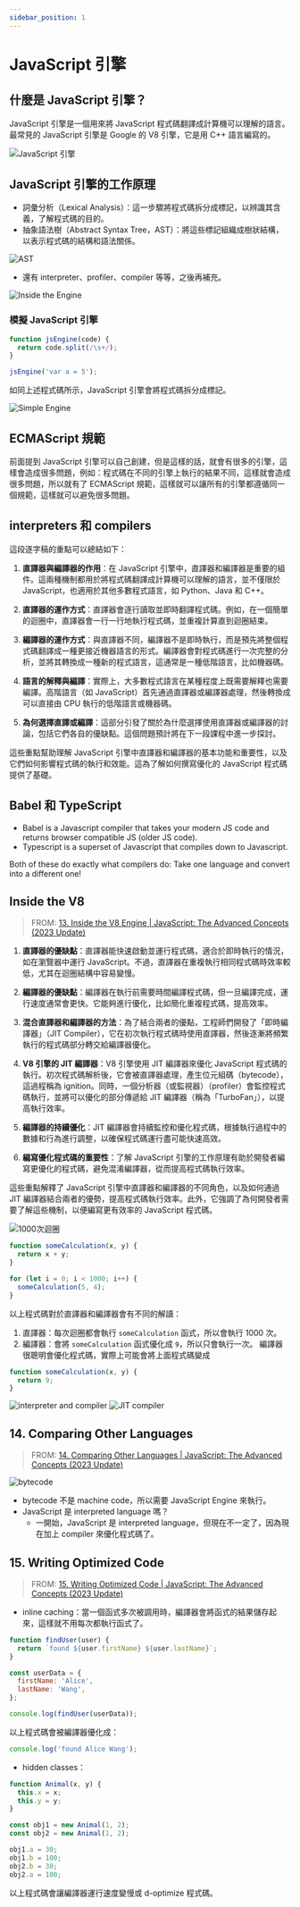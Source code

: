 ```yaml
---
sidebar_position: 1
---
```


# JavaScript 引擎

## 什麼是 JavaScript 引擎？

JavaScript 引擎是一個用來將 JavaScript 程式碼翻譯成計算機可以理解的語言。最常見的 JavaScript 引擎是 Google 的 V8 引擎，它是用 C++ 語言編寫的。

![JavaScript 引擎](VS--CourseJavaScriptTheAdvancedConcepts2023UpdateUdemy-2’47”.jpg)

## JavaScript 引擎的工作原理

- 詞彙分析（Lexical Analysis）：這一步驟將程式碼拆分成標記，以辨識其含義，了解程式碼的目的。
- 抽象語法樹（Abstract Syntax Tree，AST）：將這些標記組織成樹狀結構，以表示程式碼的結構和語法關係。

![AST](AST.jpg)

- 還有 interpreter、profiler、compiler 等等，之後再補充。

![Inside the Engine](VS--CourseJavaScriptTheAdvancedConcepts2023UpdateUdemy-2’41”.jpg)

### 模擬 JavaScript 引擎

```javascript
function jsEngine(code) {
  return code.split(/\s+/);
}

jsEngine('var a = 5');
```

如同上述程式碼所示，JavaScript 引擎會將程式碼拆分成標記。

![Simple Engine](VS--CourseJavaScriptTheAdvancedConcepts2023UpdateUdemy-3’38”.jpg)

## ECMAScript 規範

前面提到 JavaScript 引擎可以自己創建，但是這樣的話，就會有很多的引擎，這樣會造成很多問題，例如：程式碼在不同的引擎上執行的結果不同，這樣就會造成很多問題，所以就有了 ECMAScript 規範，這樣就可以讓所有的引擎都遵循同一個規範，這樣就可以避免很多問題。

## interpreters 和 compilers

這段逐字稿的重點可以總結如下：

1. **直譯器與編譯器的作用**：在 JavaScript 引擎中，直譯器和編譯器是重要的組件。這兩種機制都用於將程式碼翻譯成計算機可以理解的語言，並不僅限於 JavaScript，也適用於其他多數程式語言，如 Python、Java 和 C++。

2. **直譯器的運作方式**：直譯器會逐行讀取並即時翻譯程式碼。例如，在一個簡單的迴圈中，直譯器會一行一行地執行程式碼，並重複計算直到迴圈結束。

3. **編譯器的運作方式**：與直譯器不同，編譯器不是即時執行，而是預先將整個程式碼翻譯成一種更接近機器語言的形式。編譯器會對程式碼進行一次完整的分析，並將其轉換成一種新的程式語言，這通常是一種低階語言，比如機器碼。

4. **語言的解釋與編譯**：實際上，大多數程式語言在某種程度上既需要解釋也需要編譯。高階語言（如 JavaScript）首先通過直譯器或編譯器處理，然後轉換成可以直接由 CPU 執行的低階語言或機器碼。

5. **為何選擇直譯或編譯**：這部分引發了關於為什麼選擇使用直譯器或編譯器的討論，包括它們各自的優缺點。這個問題預計將在下一段課程中進一步探討。

這些重點幫助理解 JavaScript 引擎中直譯器和編譯器的基本功能和重要性，以及它們如何影響程式碼的執行和效能。這為了解如何撰寫優化的 JavaScript 程式碼提供了基礎。

## Babel 和 TypeScript

- Babel is a Javascript compiler that takes your modern JS code and returns browser compatible JS (older JS code).
- Typescript is a superset of Javascript that compiles down to Javascript.

Both of these do exactly what compilers do: Take one language and convert into a different one!

## Inside the V8

> FROM: [13. Inside the V8 Engine | JavaScript: The Advanced Concepts (2023 Update)](https://www.udemy.com/course/advanced-javascript-concepts/learn/lecture/13760060#overview)

1. **直譯器的優缺點**：直譯器能快速啟動並運行程式碼，適合於即時執行的情況，如在瀏覽器中運行 JavaScript。不過，直譯器在重複執行相同程式碼時效率較低，尤其在迴圈結構中容易變慢。

2. **編譯器的優缺點**：編譯器在執行前需要時間編譯程式碼，但一旦編譯完成，運行速度通常會更快。它能夠進行優化，比如簡化重複程式碼，提高效率。

3. **混合直譯器和編譯器的方法**：為了結合兩者的優點，工程師們開發了「即時編譯器」（JIT Compiler），它在初次執行程式碼時使用直譯器，然後逐漸將頻繁執行的程式碼部分轉交給編譯器優化。

4. **V8 引擎的 JIT 編譯器**：V8 引擎使用 JIT 編譯器來優化 JavaScript 程式碼的執行。初次程式碼解析後，它會被直譯器處理，產生位元組碼（bytecode），這過程稱為 ignition。同時，一個分析器（或監視器）（profiler）會監控程式碼執行，並將可以優化的部分傳遞給 JIT 編譯器（稱為「TurboFan」），以提高執行效率。

5. **編譯器的持續優化**：JIT 編譯器會持續監控和優化程式碼，根據執行過程中的數據和行為進行調整，以確保程式碼運行盡可能快速高效。

6. **編寫優化程式碼的重要性**：了解 JavaScript 引擎的工作原理有助於開發者編寫更優化的程式碼，避免混淆編譯器，從而提高程式碼執行效率。

這些重點解釋了 JavaScript 引擎中直譯器和編譯器的不同角色，以及如何通過 JIT 編譯器結合兩者的優勢，提高程式碼執行效率。此外，它強調了為何開發者需要了解這些機制，以便編寫更有效率的 JavaScript 程式碼。

![1000次迴圈](./1000次迴圈.jpg)

```javascript
function someCalculation(x, y) {
  return x + y;
}

for (let i = 0; i < 1000; i++) {
  someCalculation(5, 4);
}
```

以上程式碼對於直譯器和編譯器會有不同的解讀：

1. 直譯器：每次迴圈都會執行 `someCalculation` 函式，所以會執行 1000 次。
2. 編譯器：會將 `someCalculation` 函式優化成 `9`，所以只會執行一次。
   編譯器很聰明會優化程式碼，實際上可能會將上面程式碼變成

```javascript
function someCalculation(x, y) {
  return 9;
}
```

![interpreter and compiler](interpreter-and-compiler.jpg)
![JIT compiler](jit-compiler.jpg)

## 14. Comparing Other Languages

> FROM: [14. Comparing Other Languages | JavaScript: The Advanced Concepts (2023 Update)](https://www.udemy.com/course/advanced-javascript-concepts/learn/lecture/13760062#overview)

<!--
```plaintext
I wanted to do a quick video to see how what we just learned applies to different languages.

For example, you might have heard of an executable file that is a dot exe file.

Especially if you've ever used windows before.

You double click a file that ends in XY and then the code starts running, the application starts running

and that dot xy is an executable.

And most of the time these dot x files are created by C++.

You write a C++ code and you compile it to a dot x file.

For example, you can use a command like G plus plus your.

Program.

Dot C++.

So that's your C++ file and you're going to output it.

To an executable.

Your program.

And this is going to create that DOT esque file that you compile down.

From C++ to an executable machine code so that when you double click a file that is your program, it's

going to run because it's been compiled.

Now when you use a program like, let's say Java, Java, on the other hand, uses something called

the Java or Java virtual machine where it compiles your code or interprets your code to bytecode inside

of this JVM and this Java virtual machine is going to understand this byte code.

So unlike a compiled language that has to be compiled for each specific type of computer, a Java program

only needs to be converted to bytecode once, and that bytecode can be understood by the Java virtual

machine.

And that's where the term for Java write once run everywhere came from.

Now, one thing to note here is that bytecode is not a native machine code.

That is, most computers won't understand this byte code.

They might understand machine code, but not byte code.

So with byte code, you need software such as the virtual machine or a JavaScript engine so it can execute

it directly.

I can't double click a byte code file and run it without an engine or a JavaScript machine.

So I have a question for you, knowing what you just learned now.

Is JavaScript an interpreted language?

You'll hear this a lot.

JavaScript is an interpreted language, but learning what you just did.

Is JavaScript an interpreted language?

I mean, yes.

Initially, when JavaScript first came out, you had JavaScript engines such as Spider Monkey created

by Brendan Eich that interpreted JavaScript to bytecode, and that engine was able to run inside of

our browsers to tell our computers what to do.

But things have evolved now.

We don't have just interpreters.

We also use compilers to optimize this code.

So this is a common misconception.

When somebody says JavaScript is an interpreted language, yes, there is some truth to it.

But it actually depends on the implementation.

You can make an implementation of JavaScript of the JavaScript engine that perhaps only compiles.

And by the way, this is also true when it comes to something like Python.

Python can be run through a compiler or it can also be interpreted, even interpreted through something

like the Java virtual machine.

So it all matters depending on implementation.

So the next time somebody tells you, Hey, JavaScript, that's an interpreted language.

You can sound super smart and nitpicky by saying, well, not technically.

Technically it depends on the implementation.

All right.

I'll see you in the next video.

Bye bye.
``` -->

![bytecode](bytecode.jpg)

- bytecode 不是 machine code，所以需要 JavaScript Engine 來執行。
- JavaScript 是 interpreted language 嗎？
  - 一開始，JavaScript 是 interpreted language，但現在不一定了，因為現在加上 compiler 來優化程式碼了。

## 15. Writing Optimized Code

> FROM: [15. Writing Optimized Code | JavaScript: The Advanced Concepts (2023 Update)](https://www.udemy.com/course/advanced-javascript-concepts/learn/lecture/13760064#overview)

<!--
```plaintext
Welcome back.

Why do we just learn all of this?

Well, because now we know a critical part in being a JavaScript programmer.

We want to write code in a way that helps the compiler make optimizations.

We don't want to work against it and make things slow.

Throughout the rest of the course, we're going to learn different ways to write efficient code.

But I want to give you some basic things to watch out for when working with JavaScript engine.

Now keep in mind that most of these things I'm going to show you will seem like things you don't really

use or see that much anymore.

And that's because most developers don't use them since they can be bad for optimizations.

But it never hurts to know what they are.

It doesn't mean that you should never use them, but that the use cases for them are very rare.

So here's the list.

In order to help the JavaScript engine, we want to be really, really careful with these on the left.

Functions that call literally the eval function which comes with JavaScript can be very problematic.

Arguments which we're going to talk about when we get into functions of this course, something that

comes with every function.

There are many ways that we can use this keyword by JavaScript, but there are many ways that makes

compilers on optimizing able.

So we have to be really careful with using arguments and I'll show you later on how we can use parameter

de structuring to avoid using arguments.

Foreign loop for example, when looping over objects can also be problematic sometimes.

So I like to use object keys and iterate over the object keys.

That way the width statement which once again you don't see very often in the wild anymore, is another

problematic one.

And also the delete keyword in JavaScript can be problematic.

Now I'll leave resources for you to read up on them if you really, really want to get into the weeds.

But there's two main things I want to talk about here that are the main reasons that these things in

JavaScript can make our code less optimized.

Let's have a look.

The first thing I want to talk about is something called inline caching.

And in-line caching, we can demonstrate this way.

Let's say we have a function and this function will say find user that takes in the user parameter.

And this function will just return a template string say found.

Let's say a user got first name.

Then.

Last name.

And here we can just create an object, call it user data that will have the first name.

Say Johnson.

And last name.

Say Junior.

Now all we do here is say find user and give it the user data object.

Now inline caching does something really interesting.

Due to inline caching done by the compiler code that executes the same method repeatedly, that is,

let's say the find user method or function was being called multiple times.

Well, the compiler can optimize this so that whenever it's looking for the user data, which has first

name and last name, it can use something called inline caching.

Where instead of looking up this object every time, finding the key that is first name and last name,

and then the values it will cache or inline cache.

So that find user just becomes this piece of text.

So if we call find user over and over and over, we would just replace that with found Johnson Jr.

Because at the end of the day, that's all that the function is doing.

The other one that is really important for optimizing compiler code is something called hidden classes.

And a lot of the gotchas that I showed you previously, that is this one over here, such as the delete

key word really affects this hidden classes when it comes to compilers.

Let's have a look.

If I had a function, let's call it animal that receives X and Y parameters and we'll use this keyword

for now.

We're going to learn more about that soon in this course.

Don't worry.

But let's say we just have this animal.

With X and Y properties.

And now we create a new object.

Let's say cost object one is going to be a new animal.

That takes in one and two.

As the property doesn't really mean much, but there's our first object and then our second object.

We'll do the same thing, but this time with different parameters.

Three and four.

Now a compiler is going to take a look at this and say, all right, we have an animal that we're creating

here and we're assigning it to object one and object to.

But if I go ahead and add object one dot a.

To equal, let's say, 30.

And then object one dot B to equal 100.

And I'll do the same thing for the object too.

Except that this time around for.

Object to.

I'm going to create it in different order.

So that is I add the B property and then the A property to object to.

Hopefully that's not too confusing.

That code is actually going to make the compiler run slower or d optimize the code.

And that is something called hidden classes.

You want to try and instantiate your object properties in the same order so that hidden classes, which

is what the compiler uses underneath the hood to say, Oh, this animal class, this object one and

object two objects have the same hidden class.

That is, they have the same properties.

But as soon as you start introducing things in different orders, it's going to get confused and say,

Hmm, they don't have a shared hidden class.

They're two separate things.

And internally that's actually going to slow things down.

So one thing you want to do in a situation like this is to assign all properties of an object in its

constructor over here.

So that is to add the A and B property in here so that you avoid this issue.

Or making sure that we add things in the same order.

And that's why there's this issue of delete keyword as well.

If I delete the property here, all of the object.

Well, again, I changed the hitting classes so that they don't match up anymore.

Now when it comes to optimizing the compiler, there's small little gotchas like that that you don't

really have to worry too much about it.

The key takeaway from here is that we should write code that is predictable not only for humans, but

also for machines.

The more predictable your code is, the better it will be because will have no surprises.

And throughout the course we're going to learn these practices that will help us write optimized code

that is predictable and that doesn't confuse the compiler.

I'm not going to mention every single time that we're doing an optimization for the compiler.

We're just going to assume that these best practices when incorporated, like I'm going to show you

throughout the course, it's going to help us write fast, efficient code.

I'll leave resources for you here if you want to learn a little bit more about this topic and really

get into understanding what this hidden classes is.

It isn't something that you need to worry about too much.

But for now, I'll see you in the next video.

Bye bye.
``` -->

- inline caching：當一個函式多次被調用時，編譯器會將函式的結果儲存起來，這樣就不用每次都執行函式了。

```javascript
function findUser(user) {
  return `found ${user.firstName} ${user.lastName}`;
}

const userData = {
  firstName: 'Alice',
  lastName: 'Wang',
};

console.log(findUser(userData));
```

以上程式碼會被編譯器優化成：

```javascript
console.log('found Alice Wang');
```

- hidden classes：

```javascript
function Animal(x, y) {
  this.x = x;
  this.y = y;
}

const obj1 = new Animal(1, 2);
const obj2 = new Animal(1, 2);

obj1.a = 30;
obj1.b = 100;
obj2.b = 30;
obj2.a = 100;
```

以上程式碼會讓編譯器運行速度變慢或 d-optimize 程式碼。
